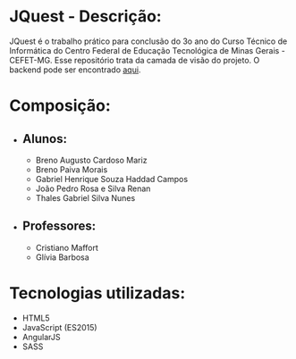 # JQuest - Descrição: 
JQuest é o trabalho prático para conclusão do 3o ano do Curso Técnico de Informática do Centro Federal de Educação Tecnológica de Minas Gerais - CEFET-MG. Esse repositório trata da camada de visão do projeto. O backend pode ser encontrado [aqui].

# Composição:

- ## Alunos:
  - Breno Augusto Cardoso Mariz
  - Breno Paiva Morais
  - Gabriel Henrique Souza Haddad Campos
  - João Pedro Rosa e Silva Renan
  - Thales Gabriel Silva Nunes
  
- ## Professores:
  - Cristiano Maffort
  - Glívia Barbosa
  
# Tecnologias utilizadas:
  - HTML5
  - JavaScript (ES2015)
  - AngularJS
  - SASS
  
[aqui]: https://github.com/jotaRenan/jquest  
